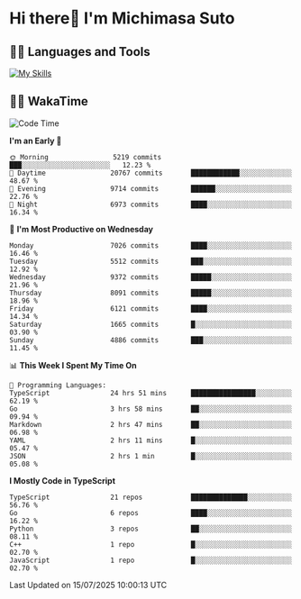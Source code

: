 # Hi there👋 I'm Michimasa Suto

## 🧑‍💻 Languages and Tools
[![My Skills](https://skillicons.dev/icons?i=ts,nextjs,react,go,python,aws,terraform)](https://skillicons.dev)

<!--
**Suto-Michimasa/Suto-Michimasa** is a ✨ _special_ ✨ repository because its `README.md` (this file) appears on your GitHub profile.

Here are some ideas to get you started:

- 🔭 I’m currently working on ...
- 🌱 I’m currently learning ...
- 👯 I’m looking to collaborate on ...
- 🤔 I’m looking for help with ...
- 💬 Ask me about ...
- 📫 How to reach me: ...
- 😄 Pronouns: ...
- ⚡ Fun fact: ...
-->
<!--
## 💎 Github Stats

<div>
  <img height="170" align="left" src="https://github-readme-stats.vercel.app/api?username=Suto-michimasa&count_private=true&show_icons=true&theme=dark" />
  <img height="170" src="https://github-readme-stats.vercel.app/api/top-langs/?username=Suto-michimasa&langs_count=8&layout=compact&theme=dark" />
</div>
-->
<!-- ## 🏆 GitHub Profile Trophy

<img width="800" src="https://github-profile-trophy.vercel.app/?username=Suto-michimasa&theme=onedark&no-frame=true"/>
 -->

## 🧑‍💻 WakaTime
<!--START_SECTION:waka-->
![Code Time](http://img.shields.io/badge/Code%20Time-1%2C103%20hrs%2025%20mins-blue)

**I'm an Early 🐤** 

```text
🌞 Morning                5219 commits        ███░░░░░░░░░░░░░░░░░░░░░░   12.23 % 
🌆 Daytime                20767 commits       ████████████░░░░░░░░░░░░░   48.67 % 
🌃 Evening                9714 commits        ██████░░░░░░░░░░░░░░░░░░░   22.76 % 
🌙 Night                  6973 commits        ████░░░░░░░░░░░░░░░░░░░░░   16.34 % 
```
📅 **I'm Most Productive on Wednesday** 

```text
Monday                   7026 commits        ████░░░░░░░░░░░░░░░░░░░░░   16.46 % 
Tuesday                  5512 commits        ███░░░░░░░░░░░░░░░░░░░░░░   12.92 % 
Wednesday                9372 commits        █████░░░░░░░░░░░░░░░░░░░░   21.96 % 
Thursday                 8091 commits        █████░░░░░░░░░░░░░░░░░░░░   18.96 % 
Friday                   6121 commits        ████░░░░░░░░░░░░░░░░░░░░░   14.34 % 
Saturday                 1665 commits        █░░░░░░░░░░░░░░░░░░░░░░░░   03.90 % 
Sunday                   4886 commits        ███░░░░░░░░░░░░░░░░░░░░░░   11.45 % 
```


📊 **This Week I Spent My Time On** 

```text
💬 Programming Languages: 
TypeScript               24 hrs 51 mins      ████████████████░░░░░░░░░   62.19 % 
Go                       3 hrs 58 mins       ██░░░░░░░░░░░░░░░░░░░░░░░   09.94 % 
Markdown                 2 hrs 47 mins       ██░░░░░░░░░░░░░░░░░░░░░░░   06.98 % 
YAML                     2 hrs 11 mins       █░░░░░░░░░░░░░░░░░░░░░░░░   05.47 % 
JSON                     2 hrs 1 min         █░░░░░░░░░░░░░░░░░░░░░░░░   05.08 % 
```

**I Mostly Code in TypeScript** 

```text
TypeScript               21 repos            ██████████████░░░░░░░░░░░   56.76 % 
Go                       6 repos             ████░░░░░░░░░░░░░░░░░░░░░   16.22 % 
Python                   3 repos             ██░░░░░░░░░░░░░░░░░░░░░░░   08.11 % 
C++                      1 repo              █░░░░░░░░░░░░░░░░░░░░░░░░   02.70 % 
JavaScript               1 repo              █░░░░░░░░░░░░░░░░░░░░░░░░   02.70 % 
```




 Last Updated on 15/07/2025 10:00:13 UTC
<!--END_SECTION:waka-->
